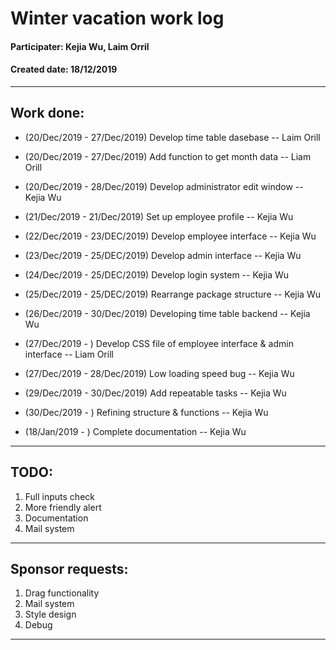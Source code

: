 # Winter vacation work log

#### Participater: Kejia Wu, Laim Orril
#### Created date: 18/12/2019
----

## Work done:
* (20/Dec/2019 - 27/Dec/2019) Develop time table dasebase -- Laim Orill
* (20/Dec/2019 - 27/Dec/2019) Add function to get month data -- Liam Orill
* (20/Dec/2019 - 28/Dec/2019) Develop administrator edit window -- Kejia Wu
* (21/Dec/2019 - 21/Dec/2019) Set up employee profile --  Kejia Wu
* (22/Dec/2019 - 23/DEC/2019) Develop employee interface -- Kejia Wu
* (23/Dec/2019 - 25/DEC/2019) Develop admin interface -- Kejia Wu
* (24/Dec/2019 - 25/DEC/2019) Develop login system -- Kejia Wu
* (25/Dec/2019 - 25/DEC/2019) Rearrange package structure -- Kejia Wu
* (26/Dec/2019 - 30/Dec/2019) Developing time table backend -- Kejia Wu
* (27/Dec/2019 - ) Develop CSS file of employee interface & admin interface -- Liam Orill
* (27/Dec/2019 - 28/Dec/2019) Low loading speed bug -- Kejia Wu
* (29/Dec/2019 - 30/Dec/2019) Add repeatable tasks -- Kejia Wu
* (30/Dec/2019 - ) Refining structure & functions -- Kejia Wu

* (18/Jan/2019 - ) Complete documentation -- Kejia Wu
----

## TODO:
1. Full inputs check
2. More friendly alert
3. Documentation
4. Mail system
----

## Sponsor requests:
1. Drag functionality
2. Mail system
3. Style design
4. Debug
----